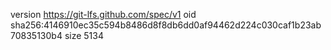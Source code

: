 version https://git-lfs.github.com/spec/v1
oid sha256:4146910ec35c594b8486d8f8db6dd0af94462d224c030caf1b23ab70835130b4
size 5134
